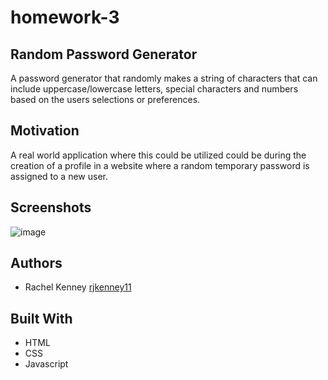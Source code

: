 # homework-3

## Random Password Generator
A password generator that randomly makes a string of characters that can include uppercase/lowercase letters, special characters and numbers based on the users selections or preferences.


## Motivation
A real world application where this could be utilized could be during the creation of a profile in a website where a random temporary password is assigned to a new user. 

 
## Screenshots
![image](https://user-images.githubusercontent.com/74163812/102943062-03cc6c80-4485-11eb-8f0c-6a4efd1454d3.png)

## Authors
<ul>
<li> Rachel Kenney <a href="https://github.com/rjkenney11" target="_blank">rjkenney11</a> </li>
</ul>

## Built With
<ul> 
<li> HTML </li>
<li> CSS </li>
<li> Javascript </li>
</ul>

